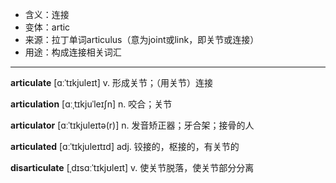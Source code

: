 - <span class="definition">含义：连接</span>
- <span class="definition">变体：artic</span>
- <span class="definition">来源：拉丁单词articulus（意为joint或link，即关节或连接）</span>
- <span class="definition">用途：构成连接相关词汇</span>

---

<span class="vocabulary">**articulate**</span> [ɑːˈtɪkjuleɪt] v. 形成关节；（用关节）连接

<span class="vocabulary">**articulation**</span> [ɑːˌtɪkjuˈleɪʃn] n. 咬合；关节

<span class="vocabulary">**articulator**</span> [ɑːˈtɪkjuleɪtə(r)] n. 发音矫正器；牙合架；接骨的人

<span class="vocabulary">**articulated**</span> [ɑːˈtɪkjuleɪtɪd] adj. 铰接的，枢接的，有关节的

<span class="vocabulary">**disarticulate**</span> [ˌdɪsɑːˈtɪkjʊleɪt] v. 使关节脱落，使关节部分分离

